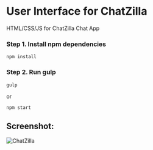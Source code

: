 # User Interface for ChatZilla
HTML/CSS/JS for ChatZilla Chat App


### Step 1. Install npm dependencies

 `npm install`

### Step 2. Run gulp

 `gulp`
 
 or

 `npm start`


## Screenshot:
![ChatZilla](https://i.imgur.com/P9eS1Wr.png "ChatZilla")



